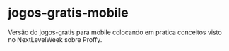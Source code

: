 # jogos-gratis-mobile
Versão do jogos-gratis para mobile colocando em pratica conceitos visto no NextLevelWeek sobre Proffy.
